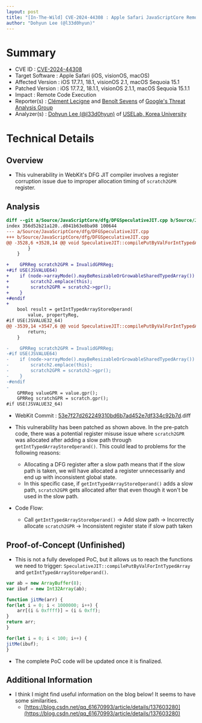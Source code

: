 ```yaml
---
layout: post
title: "[In-The-Wild] CVE-2024-44308 : Apple Safari JavaScriptCore Remote Code Execution Vulnerability"
author: "Dohyun Lee (@l33d0hyun)"
---
```


# Summary
- CVE ID : [CVE-2024-44308](https://support.apple.com/en-us/121754/)
- Target Software : Apple Safari (iOS, visionOS, macOS)
- Affected Version : iOS 17.7.1, 18.1, visionOS 2.1, macOS Sequoia 15.1
- Patched Version : iOS 17.7.2, 18.1.1, visionOS 2.1.1, macOS Sequoia 15.1.1
- Impact : Remote Code Execution
- Reporter(s) : [Clément Lecigne](https://x.com/_clem1) and [Benoît Sevens](https://x.com/benoitsevens) of [Google's Threat Analysis Group](https://blog.google/threat-analysis-group/)
- Analyzer(s) : [Dohyun Lee (@l33d0hyun)](https://x.com/l33d0hyun) of [USELab, Korea University](https://sites.google.com/view/uselab-kus/home)

# Technical Details
## Overview
- This vulnerability in WebKit's DFG JIT compiler involves a register corruption issue due to improper allocation timing of `scratch2GPR` register.

## Analysis
```diff
diff --git a/Source/JavaScriptCore/dfg/DFGSpeculativeJIT.cpp b/Source/JavaScriptCore/dfg/DFGSpeculativeJIT.cpp
index 356d52b21a120..d041b63e8ba98 100644
--- a/Source/JavaScriptCore/dfg/DFGSpeculativeJIT.cpp
+++ b/Source/JavaScriptCore/dfg/DFGSpeculativeJIT.cpp
@@ -3528,6 +3528,14 @@ void SpeculativeJIT::compilePutByValForIntTypedArray(Node* node, TypedArrayType
        }
    }

+    GPRReg scratch2GPR = InvalidGPRReg;
+#if USE(JSVALUE64)
+    if (node->arrayMode().mayBeResizableOrGrowableSharedTypedArray()) {
+        scratch2.emplace(this);
+        scratch2GPR = scratch2->gpr();
+    }
+#endif
+
    bool result = getIntTypedArrayStoreOperand(
        value, propertyReg,
#if USE(JSVALUE32_64)
@@ -3539,14 +3547,6 @@ void SpeculativeJIT::compilePutByValForIntTypedArray(Node* node, TypedArrayType
        return;
    }

-    GPRReg scratch2GPR = InvalidGPRReg;
-#if USE(JSVALUE64)
-    if (node->arrayMode().mayBeResizableOrGrowableSharedTypedArray()) {
-        scratch2.emplace(this);
-        scratch2GPR = scratch2->gpr();
-    }
-#endif
-
    GPRReg valueGPR = value.gpr();
    GPRReg scratchGPR = scratch.gpr();
#if USE(JSVALUE32_64)
```
- WebKit Commit : [53e7f27d262249310bd6b7ad452e7df334c92b7d](https://github.com/WebKit/WebKit/commit/53e7f27d262249310bd6b7ad452e7df334c92b7d).diff


- This vulnerability has been patched as shown above. In the pre-patch code, there was a potential register misuse issue where `scratch2GPR` was allocated after adding a slow path through `getIntTypedArrayStoreOperand()`. This could lead to problems for the following reasons:

  - Allocating a DFG register after a slow path means that if the slow path is taken, we will have allocated a register unnecessarily and end up with inconsistent global state.
  - In this specific case, if `getIntTypedArrayStoreOperand()` adds a slow path, `scratch2GPR` gets allocated after that even though it won't be used in the slow path.

- Code Flow:
  - Call `getIntTypedArrayStoreOperand()` -> Add slow path -> Incorrectly allocate `scratch2GPR` -> Inconsistent register state if slow path taken

## Proof-of-Concept (Unfinished)
- This is not a fully developed PoC, but it allows us to reach the functions we need to trigger: `SpeculativeJIT::compilePutByValForIntTypedArray` and `getIntTypedArrayStoreOperand()`.

```js
var ab = new ArrayBuffer(8);
var ibuf = new Int32Array(ab);

function jitMe(arr) {
for(let i = 0; i < 1000000; i++) {
    arr[(i & 0xffff)] = (i & 0xff);
}
return arr;
}

for(let i = 0; i < 100; i++) {
jitMe(ibuf);
}
```

- The complete PoC code will be updated once it is finalized.

## Additional Information
- I think I might find useful information on the blog below! It seems to have some similarities.
  - [https://blog.csdn.net/qq_61670993/article/details/137603280](https://blog.csdn.net/qq_61670993/article/details/137603280)